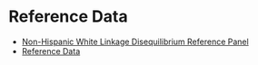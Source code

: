 # Reference Data

* [Non-Hispanic White Linkage Disequilibrium Reference Panel](ld_reference)
* [Reference Data](README)
